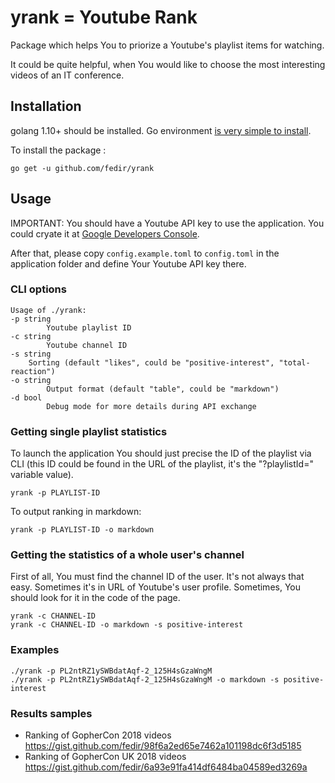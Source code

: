 # yrank = Youtube Rank

Package which helps You to priorize a Youtube's playlist items for watching.

It could be quite helpful, when You would like to choose the most interesting videos of an IT conference.

## Installation

golang 1.10+ should be installed. Go environment [is very simple to install](https://golang.org/doc/install).

To install the package :

    go get -u github.com/fedir/yrank

## Usage

IMPORTANT: You should have a Youtube API key to use the application. You could crуate it at [Google Developers Console](https://console.developers.google.com/).

After that, please copy ```config.example.toml``` to ```config.toml``` in the application folder and define Your Youtube API key there.

### CLI options

    Usage of ./yrank:
    -p string
            Youtube playlist ID
    -c string
            Youtube channel ID
    -s string
        Sorting (default "likes", could be "positive-interest", "total-reaction")
    -o string
            Output format (default "table", could be "markdown")
    -d bool
            Debug mode for more details during API exchange

### Getting single playlist statistics

To launch the application You should just precise the ID of the playlist via CLI (this ID could be found in the URL of the playlist, it's the "?playlistId=" variable value).

    yrank -p PLAYLIST-ID

To output ranking in markdown:

    yrank -p PLAYLIST-ID -o markdown

### Getting the statistics of a whole user's channel

First of all, You must find the channel ID of the user. It's not always that easy. Sometimes it's in URL of Youtube's user profile. Sometimes, You should look for it in the code of the page.

    yrank -c CHANNEL-ID
    yrank -c CHANNEL-ID -o markdown -s positive-interest

### Examples

    ./yrank -p PL2ntRZ1ySWBdatAqf-2_125H4sGzaWngM
    ./yrank -p PL2ntRZ1ySWBdatAqf-2_125H4sGzaWngM -o markdown -s positive-interest

### Results samples

* Ranking of GopherCon 2018 videos https://gist.github.com/fedir/98f6a2ed65e7462a101198dc6f3d5185
* Ranking of GopherCon UK 2018 videos https://gist.github.com/fedir/6a93e91fa414df6484ba04589ed3269a
